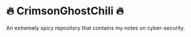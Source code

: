 # :fire: CrimsonGhostChili :fire:

An extremely spicy repository that contains my notes on cyber-security.
